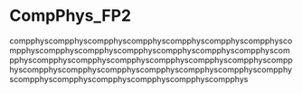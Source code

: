 # CompPhys_FP2
compphyscompphyscompphyscompphyscompphyscompphyscompphyscompphyscompphyscompphyscompphyscompphyscompphyscompphyscompphyscompphyscompphyscompphyscompphyscompphyscompphyscompphyscompphyscompphyscompphyscompphyscompphyscompphyscompphyscompphyscompphyscompphyscompphyscompphyscompphys
